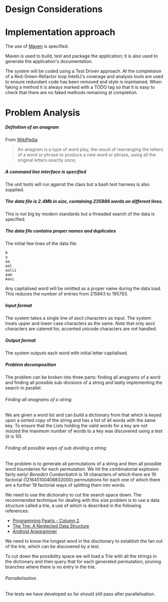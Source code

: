# Design Considerations

# Implementation approach

The use of [Maven](http://maven.apache.org) is specified. 

Maven is used to build, test and package the application; 
it is also used to generate the application's documentation. 

The system will be coded using a Test Driven approach. 
At the completeion of a Red-Green-Refactor loop IntelliJ's coverage and analysis 
tools are used to ensure redundant code has been removed and style is maintained.
When faking a method it is always marked with a TODO tag so that it is easy to check 
that there are no faked methods remaining at completion.


# Problem Analysis

##### Definition of an anagram
 From [WikiPedia](https://en.wikipedia.org/wiki/Anagram)
> An anagram is a type of word play, the result of rearranging the letters of a word or phrase to produce a new word or phrase, using all the original letters exactly once;

##### A command line interface is specified
 The unit tests will run against the class but a bash test harness is also supplied.
 
##### The data file is 2.4Mb in size, containing 235886 words on different lines. 
 This is not big by modern standards but a threaded search of the data is specified. 

##### The data file contains proper names and duplicates
The initial few lines of the data file: 
```
A
a
aa
aal
aalii
aam
Aani
```
Any capitalised word will be omitted as a proper name during the data load.
This reduces the number of entries from 215843 to 195763.
 
##### Input format
 The system takes a single line of ascii characters as input. The system treats upper and 
lower case characters as the same.
*Note* that only ascii characters are catered for, accented unicode characters are not handled.

##### Output format 
 The system outputs each word with initial letter capitalised. 

##### Problem decomposition
 The problem can be broken into three parts: 
 finding all anagrams of a word and finding all possible sub-divisions of a string and 
 lastly implementing the search in parallel.  
 
###### Finding all anagrams of a string
 We are given a word list and can build a dictionary from that which is keyed upon a 
 sorted copy of the string and has a list of all words with the same key. 
 To ensure that the Lists holding the valid words for a key are not resized the maximum number of 
 words to a key was discovered using a test (it is 10).

###### Finding all possible ways of sub dividing a string
 The problem is to generate all permutations of a string and then all possible word boundaries for each permutation. 
 We hit the combinatorial explosion fairly early! _Benedict Cumberbatch_ is 19 characters 
 of which there are 19 factorial (121645100408832000) permutations for each one of which 
 there are a further 19 factorial ways of splitting them into words. 

 We need to use the dictionalry to cut the search space down.
 The recommended technique for dealing with this size problem is to use a data structure 
 called a trie, a use of which is described in the following references: 
 
   - [Programming Pearls - Column 2](http://www.it.iitb.ac.in/~deepak/deepak/placement/Programming_pearls.pdf).
   - [The Trie: A Neglected Data Structure](http://www.toptal.com/java/the-trie-a-neglected-data-structure)
   - [Android Anagrammer](https://github.com/bconniff/Anagram)

 We need to know the longest word in the disctionary to establish the fan out of the trie, 
 which can be discovered by a test.
 
 To cut down the possibility space we will load a Trie with all the strings in the dictionary 
 and then query that for each generated permutation, pruning branches where there is no entry in 
 the trie. 
 
 
 
###### Parrallelisation
The tests we have developed so far should still pass after parallelisation.

